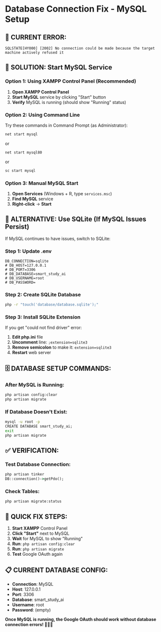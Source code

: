 # Database Connection Fix - MySQL Setup

## 🚨 **CURRENT ERROR:**
```
SQLSTATE[HY000] [2002] No connection could be made because the target machine actively refused it
```

## **🎯 SOLUTION: Start MySQL Service**

### **Option 1: Using XAMPP Control Panel (Recommended)**
1. **Open XAMPP Control Panel**
2. **Start MySQL** service by clicking "Start" button
3. **Verify** MySQL is running (should show "Running" status)

### **Option 2: Using Command Line**
Try these commands in Command Prompt (as Administrator):
```cmd
net start mysql
```
or
```cmd
net start mysql80
```
or
```cmd
sc start mysql
```

### **Option 3: Manual MySQL Start**
1. **Open Services** (Windows + R, type `services.msc`)
2. **Find MySQL** service
3. **Right-click** → **Start**

## **🔧 ALTERNATIVE: Use SQLite (If MySQL Issues Persist)**

If MySQL continues to have issues, switch to SQLite:

### **Step 1: Update .env**
```env
DB_CONNECTION=sqlite
# DB_HOST=127.0.0.1
# DB_PORT=3306
# DB_DATABASE=smart_study_ai
# DB_USERNAME=root
# DB_PASSWORD=
```

### **Step 2: Create SQLite Database**
```cmd
php -r "touch('database/database.sqlite');"
```

### **Step 3: Install SQLite Extension**
If you get "could not find driver" error:
1. **Edit php.ini** file
2. **Uncomment** line: `;extension=sqlite3`
3. **Remove semicolon** to make it: `extension=sqlite3`
4. **Restart** web server

## **🗄️ DATABASE SETUP COMMANDS:**

### **After MySQL is Running:**
```cmd
php artisan config:clear
php artisan migrate
```

### **If Database Doesn't Exist:**
```cmd
mysql -u root -p
CREATE DATABASE smart_study_ai;
exit
php artisan migrate
```

## **✅ VERIFICATION:**

### **Test Database Connection:**
```cmd
php artisan tinker
DB::connection()->getPdo();
```

### **Check Tables:**
```cmd
php artisan migrate:status
```

## **🎯 QUICK FIX STEPS:**

1. **Start XAMPP** Control Panel
2. **Click "Start"** next to MySQL
3. **Wait** for MySQL to show "Running"
4. **Run**: `php artisan config:clear`
5. **Run**: `php artisan migrate`
6. **Test** Google OAuth again

## **📋 CURRENT DATABASE CONFIG:**
- **Connection**: MySQL
- **Host**: 127.0.0.1
- **Port**: 3306
- **Database**: smart_study_ai
- **Username**: root
- **Password**: (empty)

**Once MySQL is running, the Google OAuth should work without database connection errors! 🎯🔐✨**
